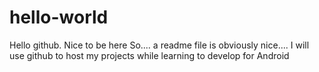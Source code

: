 # hello-world
Hello github. Nice to be here
So.... a readme file is obviously nice.... 
I will use github to host my projects while learning to develop for Android
